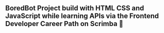 ## BoredBot Project build with HTML CSS and JavaScript while learning APIs via the Frontend Developer Career Path on Scrimba 🤖
